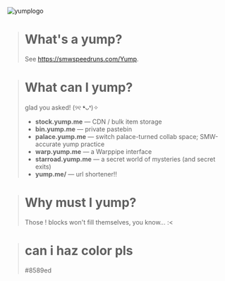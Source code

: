 
![yumplogo](https://github.com/user-attachments/assets/5b95936c-42bc-4cca-86d2-6c2ddea446ff)

> # What's a yump?
> See https://smwspeedruns.com/Yump. 

> # What can I yump?
> glad you asked! (୨୧ ❛ᴗ❛)✧
> - **stock.yump.me** — CDN / bulk item storage
> - **bin.yump.me** — private pastebin
> - **palace.yump.me** — switch palace-turned collab space; SMW-accurate yump practice
> - **warp.yump.me** — a Warppipe interface
> - **starroad.yump.me** — a secret world of mysteries (and secret exits)
> - **yump.me/** — url shortener!!

> # Why must I yump?
> Those ! blocks won't fill themselves, you know... :<

> # can i haz color pls
> #8589ed
